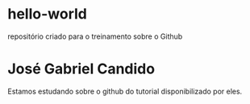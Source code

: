 # hello-world
repositório criado para o treinamento sobre o Github
# José Gabriel Candido
Estamos estudando sobre o github do tutorial disponibilizado por eles.
